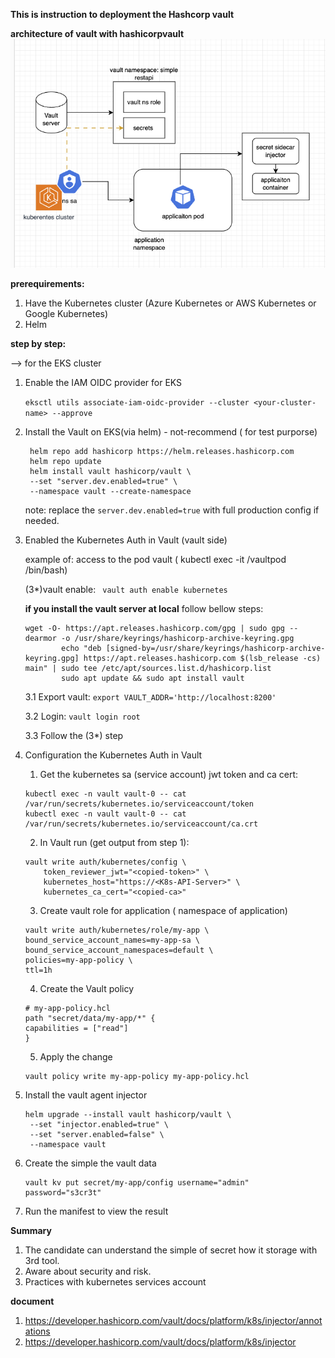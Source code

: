 **This is instruction to deployment the Hashcorp vault**

**architecture of vault with hashicorpvault**
![alt text](/report-resources/vault-architecture.png)


**prerequirements:**

1. Have the Kubernetes cluster (Azure Kubernetes or AWS Kubernetes or Google Kubernetes)
2. Helm

**step by step:**

--> for the EKS cluster

1. Enable the IAM OIDC provider for EKS
   
   ```eksctl utils associate-iam-oidc-provider --cluster <your-cluster-name> --approve```

2. Install the Vault on EKS(via helm) - not-recommend ( for test purporse)
  
   ```
    helm repo add hashicorp https://helm.releases.hashicorp.com
    helm repo update
    helm install vault hashicorp/vault \
    --set "server.dev.enabled=true" \
    --namespace vault --create-namespace
   ```
    note: replace the ```server.dev.enabled=true``` with full production config if needed.

3. Enabled the Kubernetes Auth in Vault (vault side)
   
    example of: access to the pod vault ( kubectl exec -it /vaultpod /bin/bash)

    (3*)vault enable: ``` vault auth enable kubernetes```

    **if you install the vault server at local**
    follow bellow steps:
    ```
    wget -O- https://apt.releases.hashicorp.com/gpg | sudo gpg --dearmor -o /usr/share/keyrings/hashicorp-archive-keyring.gpg
            echo "deb [signed-by=/usr/share/keyrings/hashicorp-archive-keyring.gpg] https://apt.releases.hashicorp.com $(lsb_release -cs) main" | sudo tee /etc/apt/sources.list.d/hashicorp.list
            sudo apt update && sudo apt install vault
    ```

    3.1 Export vault: ```export VAULT_ADDR='http://localhost:8200'```

    3.2 Login: ```vault login root```

    3.3 Follow the (3*) step
    
4. Configuration the Kubernetes Auth in Vault
   1. Get the kubernetes sa (service account) jwt token and ca cert:
    ```
    kubectl exec -n vault vault-0 -- cat /var/run/secrets/kubernetes.io/serviceaccount/token
    kubectl exec -n vault vault-0 -- cat /var/run/secrets/kubernetes.io/serviceaccount/ca.crt

    ```
    2. In Vault run (get output from step 1):
    ```
    vault write auth/kubernetes/config \
        token_reviewer_jwt="<copied-token>" \
        kubernetes_host="https://<K8s-API-Server>" \
        kubernetes_ca_cert="<copied-ca>"

    ```
    3. Create vault role for application ( namespace of application)
    ```
    vault write auth/kubernetes/role/my-app \
    bound_service_account_names=my-app-sa \
    bound_service_account_namespaces=default \
    policies=my-app-policy \
    ttl=1h
    ```
    4. Create the Vault policy
    ```
    # my-app-policy.hcl
    path "secret/data/my-app/*" {
    capabilities = ["read"]
    }
    ```
    5. Apply the change
    ```
    vault policy write my-app-policy my-app-policy.hcl
    ```
5. Install the vault agent injector
   ```
   helm upgrade --install vault hashicorp/vault \
    --set "injector.enabled=true" \
    --set "server.enabled=false" \
    --namespace vault
    ```
6. Create the simple the vault data
   ```
   vault kv put secret/my-app/config username="admin" password="s3cr3t"

   ```
7. Run the manifest to view the result


**Summary**
1. The candidate can understand  the simple of secret how it storage with 3rd tool.
2. Aware about security and risk.
3. Practices with kubernetes services account

**document**
1. https://developer.hashicorp.com/vault/docs/platform/k8s/injector/annotations
2. https://developer.hashicorp.com/vault/docs/platform/k8s/injector